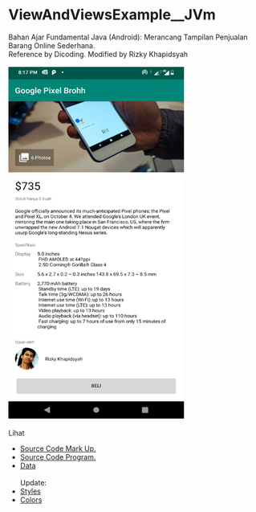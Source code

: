 # ViewAndViewsExample__JVm
Bahan Ajar Fundamental Java (Android): Merancang Tampilan Penjualan Barang Online Sederhana.<br>
Reference by Dicoding. Modified by Rizky Khapidsyah<br><br>
<img src="https://github.com/RizkyKhapidsyah/ViewAndViewsExample__JVm/blob/master/results/Screenshot_20190908-201726.png" height=700px width=350px><br><br>
Lihat<br> 
- <a href="https://github.com/RizkyKhapidsyah/ViewAndViewsExample__JVm/blob/master/app/src/main/res/layout/activity_main.xml">Source Code Mark Up.</a><br>
- <a href="https://github.com/RizkyKhapidsyah/ViewAndViewsExample__JVm/blob/master/app/src/main/java/com/rizkykhapidsyah/viewandviewsexample__jvm/MainActivity.java">Source Code Program.</a><br>
- <a href="https://github.com/RizkyKhapidsyah/ViewAndViewsExample__JVm/blob/master/app/src/main/res/values/strings.xml">Data</a><br><br>
Update:<br>
- <a href="https://github.com/RizkyKhapidsyah/ViewAndViewsExample__JVm/blob/master/app/src/main/res/values/styles.xml">Styles</a><br>
- <a href="https://github.com/RizkyKhapidsyah/ViewAndViewsExample__JVm/blob/master/app/src/main/res/values/colors.xml">Colors</a>

